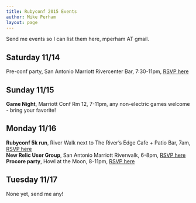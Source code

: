 ```yaml
---
title: Rubyconf 2015 Events
author: Mike Perham
layout: page
---
```


Send me events so I can list them here, mperham AT gmail.

## Saturday 11/14

Pre-conf party, San Antonio Marriott Rivercenter Bar, 7:30-11pm, <a href="https://www.eventbrite.com/e/rubyconf-2015-pre-conference-get-together-tickets-19375343173">RSVP here</a>

## Sunday 11/15

**Game Night**, Marriott Conf Rm 12, 7-11pm, any non-electric games welcome - bring your favorite!

## Monday 11/16

**Rubyconf 5k run**, River Walk next to The River’s Edge Cafe + Patio Bar, 7am, <a href="https://rubyconf5k2015.eventbrite.com/">RSVP here</a><br/>
**New Relic User Group**, San Antonio Marriott Riverwalk, 6-8pm, <a href="http://www.eventbrite.com/e/november-san-antonio-new-relic-user-group-registration-19393062171?aff=erelexporg">RSVP here</a><br/>
**Procore party**, Howl at the Moon, 8-11pm, <a href="http://procore.com/rubyconf">RSVP here</a>

## Tuesday 11/17

None yet, send me any!
